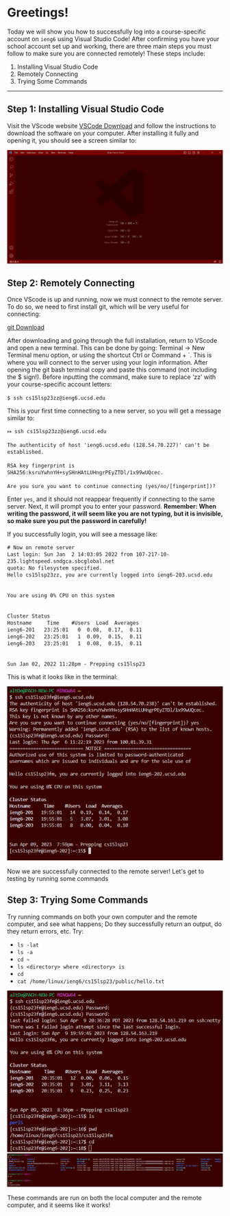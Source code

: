 # **Greetings!**
Today we will show you how to successfully log into a course-specific account on `ieng6` using Visual Studio Code! After confirming you have your school account set up and working, there are three main steps you must follow to make sure you are connected remotely! These steps include: 

1. Installing Visual Studio Code
2. Remotely Connecting
3. Trying Some Commands

---
## Step 1: Installing Visual Studio Code
Visit the VScode website [VSCode Download](https://visualstudio.microsoft.com/downloads/) and follow the instructions to download the software on your computer. After installing it fully and opening it, you should see a screen similar to: 

![Image](Screenshot_2023-04-06_103432.png)
## Step 2: Remotely Connecting
Once VScode is up and running, now we must connect to the remote server. To do so, we need to first install git, which will be very useful for connecting:

[git Download](https://gitforwindows.org/)

After downloading and going through the full installation, return to VScode and open a new terminal. This can be done by going: Terminal → New Terminal menu option, or using the shortcut Ctrl or Command + `. This is where you will connect to the server using your login information. After opening the git bash terminal copy and paste this command (not including the $ sign!). Before inputting the command, make sure to replace ‘zz’ with your course-specific account letters:

`$ ssh cs15lsp23zz@ieng6.ucsd.edu`

This is your first time connecting to a new server, so you will get a message similar to:

```
⤇ ssh cs15lsp23zz@ieng6.ucsd.edu

The authenticity of host 'ieng6.ucsd.edu (128.54.70.227)' can't be established.

RSA key fingerprint is SHA256:ksruYwhnYH+sySHnHAtLUHngrPEyZTDl/1x99wUQcec.

Are you sure you want to continue connecting (yes/no/[fingerprint])?
```
Enter `yes`, and it should not reappear frequently if connecting to the same server. Next, it will prompt you to enter your password. **Remember: When writing the password, it will seem like you are not typing, but it is invisible, so make sure you put the password in carefully!**

If you successfully login, you will see a message like:
```
# Now on remote server
Last login: Sun Jan  2 14:03:05 2022 from 107-217-10-235.lightspeed.sndgca.sbcglobal.net
quota: No filesystem specified.
Hello cs15lsp23zz, you are currently logged into ieng6-203.ucsd.edu


You are using 0% CPU on this system


Cluster Status 
Hostname     Time    #Users  Load  Averages  
ieng6-201   23:25:01   0  0.08,  0.17,  0.11
ieng6-202   23:25:01   1  0.09,  0.15,  0.11
ieng6-203   23:25:01   1  0.08,  0.15,  0.11


Sun Jan 02, 2022 11:28pm - Prepping cs15lsp23

```
This is what it looks like in the terminal:

![Image](Screenshot_2023-04-09_202044.png)

Now we are successfully connected to the remote server! Let's get to testing by running some commands


## Step 3: Trying Some Commands
Try running commands on both your own computer and the remote computer, and see what happens; Do they successfully return an output, do they return errors, etc.
Try:
* `ls -lat`
* `ls -a`
* `cd ~`
* `ls <directory> where <directory> is `
* `cd`
* `cat /home/linux/ieng6/cs15lsp23/public/hello.txt`

![Image](Screenshot_2023-04-09_203824.png)
![Image](Screenshot_2023-04-09_203812.png)

These commands are run on both the local computer and the remote computer, and it seems like it works!
